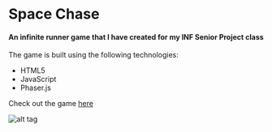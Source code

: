 # Space Chase
#### An infinite runner game that I have created for my INF Senior Project class

The game is built using the following technologies:

* HTML5
* JavaScript
* Phaser.js

Check out the game [here]

![alt tag](https://raw.github.com/Goehybrid/free-runner/master/assets/images/game.png)


[here]: <http://pavermakov.github.io/free-runner/>
